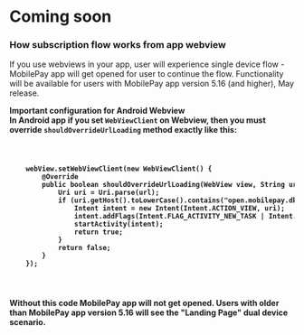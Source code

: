 # Coming soon

### How subscription flow works from app webview
If you use webviews in your app, user will experience single device flow - MobilePay app will get opened for user to continue the flow.
Functionality will be available for users with MobilePay app version 5.16 (and higher), May release.

<div class="note">

<strong>Important configuration for Android Webview<strong>
<br>
In <strong>Android<strong> app if you set <code>WebViewClient</code> on Webview, then you must override <code>shouldOverrideUrlLoading</code> method exactly like this:

<code>
    <pre>
    webView.setWebViewClient(new WebViewClient() {
        @Override
        public boolean shouldOverrideUrlLoading(WebView view, String url) {
            Uri uri = Uri.parse(url);
            if (uri.getHost().toLowerCase().contains("open.mobilepay.dk")) {
                Intent intent = new Intent(Intent.ACTION_VIEW, uri);
                intent.addFlags(Intent.FLAG_ACTIVITY_NEW_TASK | Intent.FLAG_ACTIVITY_CLEAR_TASK);
                startActivity(intent);
                return true;
            }
            return false;
        }
    });
    </pre>
</code>

Without this code MobilePay app will not get opened. Users with older than MobilePay app version 5.16 will see the "Landing Page" dual device scenario.

</div>
